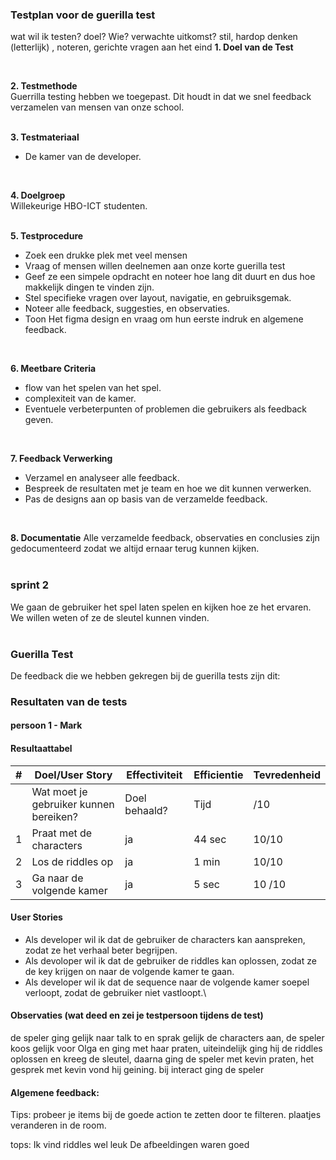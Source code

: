 ### Testplan voor de guerilla test
wat wil ik testen? doel? Wie? verwachte uitkomst? stil, hardop denken (letterlijk) , noteren, gerichte vragen aan het eind
**1. Doel van de Test**   


<br/>

**2. Testmethode**    
Guerrilla testing hebben we toegepast. Dit houdt in dat we snel feedback verzamelen van mensen van onze school.   
<br/>

**3. Testmateriaal**   
- De kamer van de developer.
    
<br/>

**4. Doelgroep**   
Willekeurige HBO-ICT studenten.   
<br/>

**5. Testprocedure**   
- Zoek een drukke plek met veel mensen
- Vraag of mensen willen deelnemen aan onze korte guerilla test
- Geef ze een simpele opdracht en noteer hoe lang dit duurt en dus hoe makkelijk dingen te vinden zijn.
- Stel specifieke vragen over layout, navigatie, en gebruiksgemak.
- Noteer alle feedback, suggesties, en observaties.
- Toon Het figma design en vraag om hun eerste indruk en algemene feedback.   
<br/>

**6. Meetbare Criteria**    
- flow van het spelen van het spel.
- complexiteit van de kamer.
- Eventuele verbeterpunten of problemen die gebruikers als feedback geven.   
<br/>

**7. Feedback Verwerking**
- Verzamel en analyseer alle feedback.
- Bespreek de resultaten met je team en hoe we dit kunnen verwerken.
- Pas de designs aan op basis van de verzamelde feedback.  
<br/>

**8. Documentatie**
Alle verzamelde feedback, observaties en conclusies zijn gedocumenteerd zodat we altijd ernaar terug kunnen kijken.   
<br/>

### sprint 2
We gaan de gebruiker het spel laten spelen en kijken hoe ze het ervaren. We willen weten of ze de sleutel kunnen vinden.    
<br/>

### Guerilla Test
De feedback die we hebben gekregen bij de guerilla tests zijn dit: 

### Resultaten van de tests

 
#### persoon 1 - Mark
#### Resultaattabel
|   #   |   Doel/User Story                        | Effectiviteit |   Efficientie        | Tevredenheid |
|-------|------------------------------------------|---------------|----------------------|--------------|
|       |   Wat moet je gebruiker kunnen bereiken? | Doel behaald? |   Tijd               |     /10      |
|   1   |   Praat met de characters                |       ja      |    44 sec            |    10/10     |
|   2   |   Los de riddles op                      |       ja      |     1 min            |    10/10     |
|   3   |   Ga naar de volgende kamer              |       ja      |     5 sec            |    10 /10    |

#### User Stories

- Als developer wil ik dat de gebruiker de characters kan aanspreken, zodat ze het verhaal beter begrijpen.
- Als devoloper wil ik dat de gebruiker de riddles kan oplossen, zodat ze de key krijgen on naar de volgende kamer te gaan.
- Als developer wil ik dat de sequence naar de volgende kamer soepel verloopt, zodat de gebruiker niet vastloopt.\


#### Observaties (wat deed en zei je testpersoon tijdens de test)
de speler ging gelijk naar talk to en sprak gelijk de characters aan, de speler koos gelijk voor Olga en ging met haar praten, uiteindelijk ging hij de riddles oplossen en kreeg de sleutel, daarna ging de speler met kevin praten, het gesprek met kevin vond hij geining. bij interact ging de speler 

#### Algemene feedback: 
Tips: probeer je items bij de goede action te zetten door te filteren.
      plaatjes veranderen in de room.

tops: Ik vind riddles wel leuk 
      De afbeeldingen waren goed
     
      


<br/>